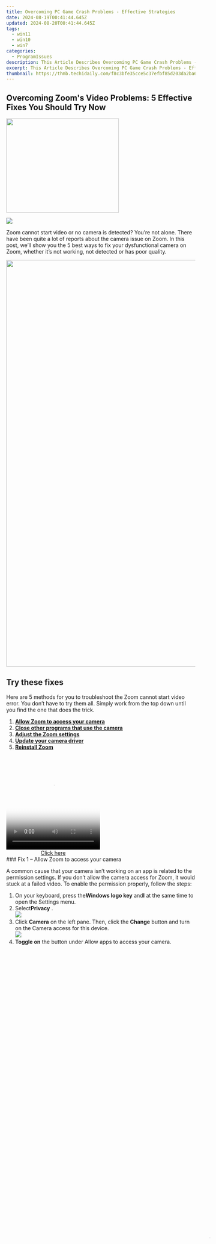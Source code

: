 ```yaml
---
title: Overcoming PC Game Crash Problems - Effective Strategies
date: 2024-08-19T00:41:44.645Z
updated: 2024-08-20T00:41:44.645Z
tags:
  - win11
  - win10
  - win7
categories:
  - ProgramIssues
description: This Article Describes Overcoming PC Game Crash Problems - Effective Strategies
excerpt: This Article Describes Overcoming PC Game Crash Problems - Effective Strategies
thumbnail: https://thmb.techidaily.com/f8c3bfe35cce5c37efbf85d203da2ba6c70ae952a01231a15536e05f0907b970.png
---
```


## Overcoming Zoom's Video Problems: 5 Effective Fixes You Should Try Now

<!-- affiliate ads begin -->
<a href="https://printrendy.pxf.io/c/5597632/1453721/17020" target="_top" id="1453721"><img src="//a.impactradius-go.com/display-ad/17020-1453721" border="0" alt="" width="300" height="250"/></a><img height="0" width="0" src="https://imp.pxf.io/i/5597632/1453721/17020" style="position:absolute;visibility:hidden;" border="0" />
<!-- affiliate ads end -->
![](https://images.drivereasy.com/wp-content/uploads/2022/03/zoom-cannot-start-video-1.jpg)

 Zoom cannot start video or no camera is detected? You’re not alone. There have been quite a lot of reports about the camera issue on Zoom. In this post, we’ll show you the 5 best ways to fix your dysfunctional camera on Zoom, whether it’s not working, not detected or has poor quality.

<!-- affiliate ads begin -->
<a href="https://versadesk.pxf.io/c/5597632/1892108/21290" target="_top" id="1892108"><img src="//a.impactradius-go.com/display-ad/21290-1892108" border="0" alt="" width="1080" height="1080"/></a><img height="0" width="0" src="https://imp.pxf.io/i/5597632/1892108/21290" style="position:absolute;visibility:hidden;" border="0" />
<!-- affiliate ads end -->
## Try these fixes

 Here are 5 methods for you to troubleshoot the Zoom cannot start video error. You don’t have to try them all. Simply work from the top down until you find the one that does the trick.

1. **[Allow Zoom to access your camera](https://tools.techidaily.com/drivereasy/download/)**
2. **[Close other programs that use the camera](https://tools.techidaily.com/drivereasy/download/)**
3. **[Adjust the Zoom settings](https://tools.techidaily.com/drivereasy/download/)**
4. **[Update your camera driver](https://tools.techidaily.com/drivereasy/download/)**
5. **[Reinstall Zoom](https://tools.techidaily.com/drivereasy/download/)**

<!-- affiliate ads begin -->
<span id="1997795">
					<video width="250" height="250" style="cursor:pointer"
           poster="//a.impactradius-go.com/display-clicktoplayimage/1997795.jpeg"
           onclick="if(!this.playClicked){this.play();this.setAttribute('controls',true);this.playClicked=true;}">
	   <source src="//a.impactradius-go.com/display-ad/23621-1997795">
	   <img src="//a.impactradius-go.com/display-clicktoplayimage/1997795.jpeg" style="border: none; height: 100%; width: 100%; object-fit: contain">
	</video>
	<div style="width:250px;text-align:center"><a href="javascript:window.open(decodeURIComponent('https%3A%2F%2Fproteahair.pxf.io%2Fc%2F5597632%2F1997795%2F23621'), '_blank');void(0);">Click here</a></div>
</span>
<img height="0" width="0" src="https://imp.pxf.io/i/5597632/1997795/23621" style="position:absolute;visibility:hidden;" border="0" />
<!-- affiliate ads end -->
### Fix 1 – Allow Zoom to access your camera

 A common cause that your camera isn’t working on an app is related to the permission settings. If you don’t allow the camera access for Zoom, it would stuck at a failed video. To enable the permission properly, follow the steps:

1. On your keyboard, press the**Windows logo key** and**I** at the same time to open the Settings menu.
2. Select**Privacy** .  
![](https://images.drivereasy.com/wp-content/uploads/2020/12/1-2-3.jpg)
3. Click **Camera** on the left pane. Then, click the **Change** button and turn on the Camera access for this device.  
![](https://images.drivereasy.com/wp-content/uploads/2020/12/1-3-3.jpg)
4. **Toggle on** the button under Allow apps to access your camera.  
<!-- affiliate ads begin -->
<span id="1793213">
					<video width="1080" height="1620" style="cursor:pointer"
           poster="//a.impactradius-go.com/display-clicktoplayimage/1793213.jpeg"
           onclick="if(!this.playClicked){this.play();this.setAttribute('controls',true);this.playClicked=true;}">
	   <source src="//a.impactradius-go.com/display-ad/19135-1793213">
	   <img src="//a.impactradius-go.com/display-clicktoplayimage/1793213.jpeg" style="border: none; height: 100%; width: 100%; object-fit: contain">
	</video>
	<div style="width:1080px;text-align:center"><a href="javascript:window.open(decodeURIComponent('https%3A%2F%2Ftinyland.pxf.io%2Fc%2F5597632%2F1793213%2F19135'), '_blank');void(0);">Click here</a></div>
</span>
<img height="0" width="0" src="https://imp.pxf.io/i/5597632/1793213/19135" style="position:absolute;visibility:hidden;" border="0" />
<!-- affiliate ads end -->
![](https://images.drivereasy.com/wp-content/uploads/2020/12/1-4-1.jpg)

 Once applying the changes, you can relaunch Zoom and see if the camera is able to work correctly. If not, check out the next fix below.

### Fix 2 – Close other programs that use the camera

 When other programs are utilizing your camera, Zoom may lose control of your camera and therefore cannot start a video. To make sure there’s no interference with your webcam, try closing unncessary programs especially those telecommunication apps like Skype, WhatsApp, Discord or Microsoft Teams.

1. Right-click the empty space on your taskbar and click**Task Manager** .  
<!-- affiliate ads begin -->
<a href="https://estore.winxdvd.com/order/checkout.php?PRODS=4081991&QTY=1&AFFILIATE=108875&CART=1"><img src="https://www.winxdvd.com/affiliate/new-banner/wt-500x500.jpg" border="0"></a>
<!-- affiliate ads end -->
![](https://images.drivereasy.com/wp-content/uploads/2020/10/1-1-10.jpg)
2. Right-click the application you want to shut down and click**End task** .  
<!-- affiliate ads begin -->
<a href="https://secure.2checkout.com/order/checkout.php?PRODS=3546200&QTY=1&AFFILIATE=108875&CART=1"><img src="http://www.binteko.com/sites/default/files/banner01_468x60a.gif" border="0"></a>
<!-- affiliate ads end -->
![](https://images.drivereasy.com/wp-content/uploads/2020/09/2-2-1.jpg)

 Restart Zoom and test. If the error reoccurs, continue to the next solution.

### Fix 3 – Adjust the Zoom settings

 If you’ve constantly disconnected and reconnected your camera, the Zoom’s settings may be messed up. To ensure your camera is correctly selected, you should check the app settings. Here is how.

1. Launch your Zoom app.
2. Click the**gear icon** at the top right corner.  
![](https://images.drivereasy.com/wp-content/uploads/2020/12/2-6.jpg)
3. Select the**Video** tab. Then choose the correct camera from the drop-down menu.

 Check if the Zoom video issue is solved now. If not, there are two more fixes to try.

### Fix 4 – Update your camera driver

 If the camera driver on your PC is faulty or outdated, you may encounter the Zoom cannot start video issue. To keep your camera working at the best performance, you should update its driver to the latest.

 If you’re familiar with computer hardware, you can update the driver manually. Just visit the website of your camera manufacturer, download the latest driver that’s right for your operating system, and install them manually.

 But if you’re not confident playing around with drivers manually, you can do it automatically with **[Driver Easy](https://tools.techidaily.com/drivereasy/download/)**  .

 Driver Easy will automatically recognize your system and find the correct drivers for it. You don’t need to know exactly what system your computer is running, you don’t need to risk downloading and installing the wrong driver, and you don’t need to worry about making a mistake when installing.

1. **[Download](https://tools.techidaily.com/drivereasy/download/)**  and install Driver Easy.
2. Run Driver Easy and click**Scan Now** . Driver Easy will then scan your computer and detect any problem drivers.  
<!-- affiliate ads begin -->
<a href="https://secure.2checkout.com/order/checkout.php?PRODS=4620780&QTY=1&AFFILIATE=108875&CART=1"><img src="https://secure.avangate.com/images/merchant/07dd4d5a72f5740ef0f035f201951476/728__90banner.jpg" border="0"></a>
<!-- affiliate ads end -->
![](https://images.drivereasy.com/wp-content/uploads/2021/04/de-borderless.jpg)
3. Click the**Update** button next to the flagged webcam driver to automatically download the correct version of this driver, then you can manually install it (you can do this with the**FREE version** ).  

 Or click**Update All** to automatically download and install the correct version of all the drivers that are missing or out of date on your system (this requires the **[Pro version](https://tools.techidaily.com/drivereasy/download/)**  – you‘ll be prompted to upgrade when you click**Update All** ).  
![](https://images.drivereasy.com/wp-content/uploads/2021/04/update-webcam-driver-driver-easy.jpg)

**The Pro version of Driver Easy** comes with full technical support.  
 If you need assistance, please contact **Driver Easy’s support team** at **[support@drivereasy.com](https://tools.techidaily.com/drivereasy/download/) .**

 A driver update can well tackle various types of camera issues. But if this doesn’t help your case, try the last method.

### Fix 5 – Reinstall Zoom

 If you’ve walked through the process above but still can’t get the camera working, try reinstalling Zoom as the last resort. This should help you resolve some deeper program issues.

1. On your keyboard, press the**Windows logo key** and R to invoke the Run box. Type in**appwiz.cpl** in the field and click**OK** .  
<!-- affiliate ads begin -->
<a href="https://unicoeye.pxf.io/c/5597632/2084399/18498" target="_top" id="2084399"><img src="//a.impactradius-go.com/display-ad/18498-2084399" border="0" alt="" width="1125" height="600"/></a><img height="0" width="0" src="https://imp.pxf.io/i/5597632/2084399/18498" style="position:absolute;visibility:hidden;" border="0" />
<!-- affiliate ads end -->
![](https://images.drivereasy.com/wp-content/uploads/2021/02/6-1.jpg)
2. Scroll to locate Zoom. Right-click it and click**Uninstall** .  
![](https://images.drivereasy.com/wp-content/uploads/2021/02/6-2.jpg)
3. After the app is completely uninstalled, you can go to **[Zoom’s official website](https://zoom.us/download)**  and download the latest client.

See if the newly installed restore its camera functionality.

---

 Hopefully one of the fixes eliminates your problem. If you have any questions or suggestions, feel free to drop us a line below.

* [webcam](https://tools.techidaily.com/drivereasy/download/)
* [Zoom](https://tools.techidaily.com/drivereasy/download/)

<ins class="adsbygoogle"
     style="display:block"
     data-ad-format="autorelaxed"
     data-ad-client="ca-pub-7571918770474297"
     data-ad-slot="1223367746"></ins>



<ins class="adsbygoogle"
     style="display:block"
     data-ad-client="ca-pub-7571918770474297"
     data-ad-slot="8358498916"
     data-ad-format="auto"
     data-full-width-responsive="true"></ins>


